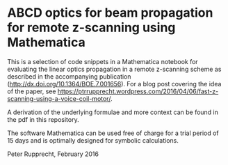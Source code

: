 # ABCD optics for beam propagation for remote z-scanning using Mathematica

This is a selection of code snippets in a Mathematica notebook for evaluating the linear optics propagation in a remote z-scanning scheme as described in the accompanying publication (http://dx.doi.org/10.1364/BOE.7.001656). For a blog post covering the idea of the paper, see https://ptrrupprecht.wordpress.com/2016/04/06/fast-z-scanning-using-a-voice-coil-motor/.

A derivation of the underlying formulae and more context can be found in the pdf in this repository.

The software Mathematica can be used free of charge for a trial period of 15 days and is optimally designed for symbolic calculations.

Peter Rupprecht, February 2016
